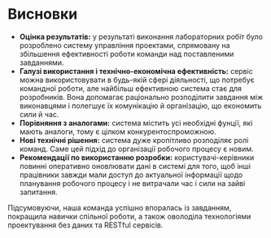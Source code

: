 # Висновки

- **Оцінка результатів:** у результаті виконання лабораторних робіт було розроблено систему управління проектами, спрямовану на збільшення ефективності роботи команди над поставленими завданнями.
- **Галузі використання і технічно-економічна ефективність:** сервіс можна використовувати в будь-якій сфері діяльності, що потребує командної роботи, але найбільш ефективною система стає для розробників. Вона допомагає раціонально розподілити завдання між виконавцями і полегшує їх комунікацію й організацію, що економить сили й час.
- **Порівняння з аналогами:** система містить усі необхідні фунції, які мають аналоги, тому є цілком конкурентоспроможною.
- **Нові технічні рішення:** система дуже кропітливо розподіляє ролі команд. Саме цей підхід до організації робочого процесу є новим.
- **Рекомендації по використанню розробки:** користувачі-керівники повинні оперативно оновлювати дані в системі для того, щоб інші працівники завжди мали доступ до актуальної інформації щодо планування робочого процесу і не витрачали час і сили на зайві запитання.

Підсумовуючи, наша команда успішно впоралась із завданням, покращила навички спільної роботи, а також оволоділа технологіями проектування без даних та RESTful сервісів.